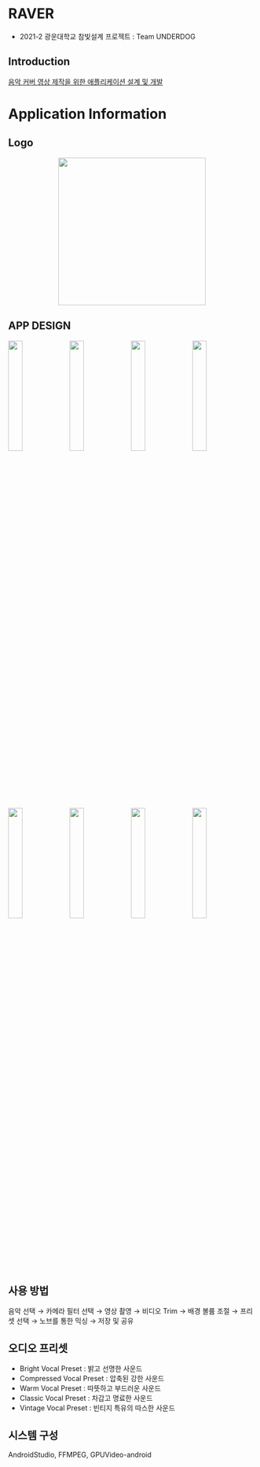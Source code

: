 # RAVER
* 2021-2 광운대학교 참빛설계 프로젝트 : Team UNDERDOG

## Introduction
[음악 커버 영상 제작을 위한 애플리케이션 설계 및 개발](https://github.com/noseaj/Underdog/blob/main/%E1%84%8B%E1%85%B3%E1%86%B7%E1%84%8B%E1%85%A1%E1%86%A8%20%E1%84%8F%E1%85%A5%E1%84%87%E1%85%A5%20%E1%84%8B%E1%85%A7%E1%86%BC%E1%84%89%E1%85%A1%E1%86%BC%20%E1%84%8C%E1%85%A6%E1%84%8C%E1%85%A1%E1%86%A8%E1%84%8B%E1%85%B3%E1%86%AF%20%E1%84%8B%E1%85%B1%E1%84%92%E1%85%A1%E1%86%AB%20%E1%84%8B%E1%85%A2%E1%84%91%E1%85%B3%E1%86%AF%E1%84%85%E1%85%B5%E1%84%8F%E1%85%A6%E1%84%8B%E1%85%B5%E1%84%89%E1%85%A7%E1%86%AB%20%E1%84%89%E1%85%A5%E1%86%AF%E1%84%80%E1%85%A8%20%E1%84%86%E1%85%B5%E1%86%BE%20%E1%84%80%E1%85%A2%E1%84%87%E1%85%A1%E1%86%AF.pdf)  

# Application Information
## Logo
<p align="center"><img width="300" src="https://user-images.githubusercontent.com/63574571/144405083-c2c1e946-e3d1-4405-a7de-c6d28ad69126.png">
  
 ## APP DESIGN
<p float="middle">
<img width="24%" src="https://user-images.githubusercontent.com/63574571/144405313-1c7b1196-c10f-48bd-99ec-3e044dac69f7.png">
<img width="24%" src="https://user-images.githubusercontent.com/63574571/144405324-b5c6e77e-443d-4738-bec1-6bfe0f5ab0aa.png">
<img width="24%" src="https://user-images.githubusercontent.com/63574571/144405333-9851a244-8066-48b5-97f0-79fb55a2753a.png">
<img width="24%" src="https://user-images.githubusercontent.com/63574571/144405345-9d87ced4-6299-41bc-826a-3d5031663ce2.png">
</p>

<p float="middle">                                                                                   
<img width="24%" src="https://user-images.githubusercontent.com/63574571/144405348-5d0dff94-3e07-463c-b519-5c1a363957e4.png">
<img width="24%" src="https://user-images.githubusercontent.com/63574571/144405353-ec61ff91-f23b-446e-bf8c-cedd7c1e426f.png">
<img width="24%" src="https://user-images.githubusercontent.com/63574571/144405359-96587ab7-6d39-4036-867f-292d0404c38c.png">
<img width="24%" src="https://user-images.githubusercontent.com/63574571/144405363-b37cbd0c-8b04-46db-b82b-e8654558a778.png">
</p>  

## 사용 방법  
음악 선택 → 카메라 필터 선택 → 영상 촬영 → 비디오 Trim → 배경 볼륨 조절 → 프리셋 선택 → 노브를 통한 믹싱 → 저장 및 공유 

## 오디오 프리셋
* Bright Vocal Preset : 밝고 선명한 사운드
* Compressed Vocal Preset : 압축된 강한 사운드
* Warm Vocal Preset : 따뜻하고 부드러운 사운드
* Classic Vocal Preset : 차갑고 명료한 사운드
* Vintage Vocal Preset : 빈티지 특유의 따스한 사운드

## 시스템 구성
AndroidStudio, FFMPEG, GPUVideo-android



